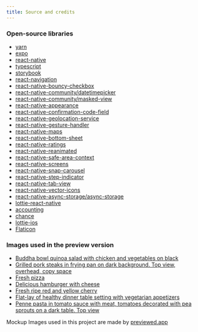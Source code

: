 ```yaml
---
title: Source and credits
---
```

### Open-source libraries
<ul>
  <li><a target="_blank" href="https://yarnpkg.com/">yarn</a></li>
  <li><a target="_blank" href="https://docs.expo.io/">expo</a></li>
  <li><a target="_blank" href="https://reactnative.dev/">react-native</a></li>
  <li><a target="_blank" href="https://www.typescriptlang.org/">typescript</a></li>
  <li><a target="_blank" href="https://storybook.js.org/">storybook</a></li>
  <li><a target="_blank" href="https://reactnavigation.org/">react-navigation</a></li>
  <li><a target="_blank" href="https://github.com/WrathChaos/react-native-bouncy-checkbox">react-native-bouncy-checkbox</a></li>
  <li><a target="_blank" href="https://github.com/react-native-community/datetimepicker">react-native-community/datetimepicker</a></li>
  <li><a target="_blank" href="https://github.com/react-native-community/react-native-masked-view">react-native-community/masked-view</a></li>
  <li><a target="_blank" href="https://github.com/expo/react-native-appearance">react-native-appearance</a></li>
  <li><a target="_blank" href="https://github.com/retyui/react-native-confirmation-code-field">react-native-confirmation-code-field</a></li>
  <li><a target="_blank" href="https://github.com/Agontuk/react-native-geolocation-service">react-native-geolocation-service</a></li>
  <li><a target="_blank" href="https://github.com/software-mansion/react-native-gesture-handler">react-native-gesture-handler</a></li>
  <li><a target="_blank" href="https://github.com/react-native-community/react-native-maps">react-native-maps</a></li>
  <li><a target="_blank" href="https://github.com/gorhom/react-native-bottom-sheet">react-native-bottom-sheet</a></li>
  <li><a target="_blank" href="https://github.com/Monte9/react-native-ratings">react-native-ratings</a></li>
  <li><a target="_blank" href="https://github.com/software-mansion/react-native-reanimated">react-native-reanimated</a></li>
  <li><a target="_blank" href="https://github.com/th3rdwave/react-native-safe-area-context">react-native-safe-area-context</a></li>
  <li><a target="_blank" href="https://github.com/software-mansion/react-native-screens">react-native-screens</a></li>
  <li><a target="_blank" href="https://github.com/archriss/react-native-snap-carousel">react-native-snap-carousel</a></li>
  <li><a target="_blank" href="https://github.com/24ark/react-native-step-indicator">react-native-step-indicator</a></li>
  <li><a target="_blank" href="https://github.com/satya164/react-native-tab-view">react-native-tab-view</a></li>
  <li><a target="_blank" href="https://github.com/oblador/react-native-vector-icons">react-native-vector-icons</a></li>
  <li><a target="_blank" href="https://github.com/react-native-async-storage/async-storage">react-native-async-storage/async-storage</a></li>
  <li><a target="_blank" href="https://github.com/react-native-community/lottie-react-native">lottie-react-native</a></li>
  <li><a target="_blank" href="http://openexchangerates.github.io/accounting.js/">accounting</a></li>
  <li><a target="_blank" href="https://chancejs.com/">chance</a></li>
  <li><a target="_blank" href="https://github.com/airbnb/lottie-ios">lottie-ios</a></li>
  <li><a target="_blank" href="https://www.flaticon.com/">Flaticon</a></li>
</ul>

### Images used in the preview version
<ul>
  <li><a target="_blank" href="https://elements.envato.com/buddha-bowl-quinoa-salad-with-chicken-and-vegetabl-2G7ZDWE">Buddha bowl quinoa salad with chicken and vegetables on black</a></li>
  <li><a target="_blank" href="https://elements.envato.com/grilled-pork-steaks-in-frying-pan-on-dark-backgrou-MPE49DG">Grilled pork steaks in frying pan on dark background. Top view, overhead, copy space</a></li>
  <li><a target="_blank" href="https://elements.envato.com/fresh-pizza-PMBKP2Y">Fresh pizza</a></li>
  <li><a target="_blank" href="https://elements.envato.com/delicious-hamburger-with-cheese-PFMH36B">Delicious hamburger with cheese</a></li>
  <li><a target="_blank" href="https://elements.envato.com/fresh-ripe-red-and-yellow-cherry-F6NVGS6">Fresh ripe red and yellow cherry</a></li>
  <li><a target="_blank" href="https://elements.envato.com/flat-lay-of-healthy-dinner-table-setting-with-vege-P3XMKHB">Flat-lay of healthy dinner table setting with vegetarian appetizers</a></li>
  <li><a target="_blank" href="https://elements.envato.com/penne-pasta-in-tomato-sauce-with-meat-tomatoes-dec-FU29BDP">Penne pasta in tomato sauce with meat, tomatoes decorated with pea sprouts on a dark table. Top view</a></li>
</ul>

Mockup Images used in this project are made by [previewed.app](https://previewd.app)